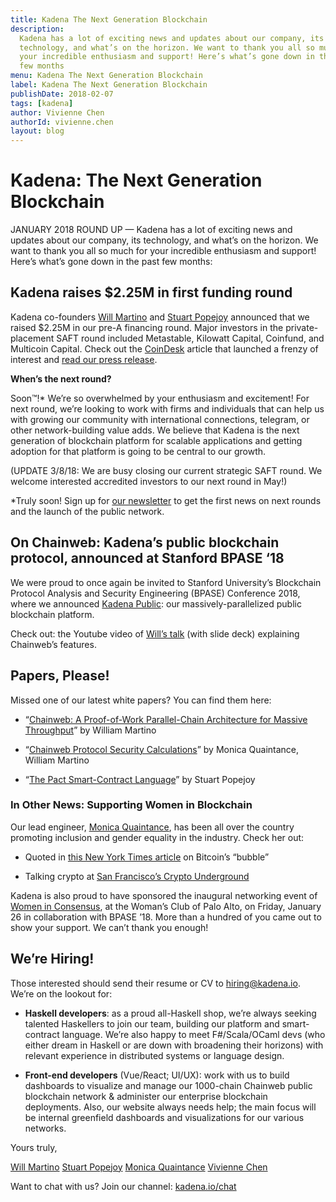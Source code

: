 ```yaml
---
title: Kadena The Next Generation Blockchain
description:
  Kadena has a lot of exciting news and updates about our company, its
  technology, and what’s on the horizon. We want to thank you all so much for
  your incredible enthusiasm and support! Here’s what’s gone down in the past
  few months
menu: Kadena The Next Generation Blockchain
label: Kadena The Next Generation Blockchain
publishDate: 2018-02-07
tags: [kadena]
author: Vivienne Chen
authorId: vivienne.chen
layout: blog
---
```


# Kadena: The Next Generation Blockchain

JANUARY 2018 ROUND UP — Kadena has a lot of exciting news and updates about our
company, its technology, and what’s on the horizon. We want to thank you all so
much for your incredible enthusiasm and support! Here’s what’s gone down in the
past few months:

## Kadena raises $2.25M in first funding round

Kadena co-founders [Will Martino](http://kadena.io/#/team) and
[Stuart Popejoy](http://kadena.io/#/team) announced that we raised $2.25M in our
pre-A financing round. Major investors in the private-placement SAFT round
included Metastable, Kilowatt Capital, Coinfund, and Multicoin Capital. Check
out the
[CoinDesk](https://www.coindesk.com/jp-morgan-blockchain-spin-off-raises-2-25-million/)
article that launched a frenzy of interest and
[read our press release](http://kadena.io/docs/KadenaPR-1-31-2018.pdf).

**When’s the next round?**

Soon™!\* We’re so overwhelmed by your enthusiasm and excitement! For next
round, we’re looking to work with firms and individuals that can help us with
growing our community with international connections, telegram, or other
network-building value adds. We believe that Kadena is the next generation of
blockchain platform for scalable applications and getting adoption for that
platform is going to be central to our growth.

(UPDATE 3/8/18: We are busy closing our current strategic SAFT round. We welcome
interested accredited investors to our next round in May!)

\*Truly soon! Sign up for [our newsletter](http://kadena.io/newsletter) to get
the first news on next rounds and the launch of the public network.

## On Chainweb: Kadena’s public blockchain protocol, announced at Stanford BPASE ‘18

We were proud to once again be invited to Stanford University’s Blockchain
Protocol Analysis and Security Engineering (BPASE) Conference 2018, where we
announced [Kadena Public](http://kadena.io/#/public): our massively-parallelized
public blockchain platform.

Check out: the Youtube video of
[Will’s talk](https://www.youtube.com/watch?v=p1OFJOrgRWw) (with slide deck)
explaining Chainweb’s features.

## Papers, Please!

Missed one of our latest white papers? You can find them here:

- “[Chainweb: A Proof-of-Work Parallel-Chain Architecture for Massive Throughput](http://kadena.io/docs/chainweb-v15.pdf)”
  by William Martino

- “[Chainweb Protocol Security Calculations](http://kadena.io/docs/chainweb_calculations_v7.pdf)”
  by Monica Quaintance, William Martino

- “[The Pact Smart-Contract Language](http://kadena.io/docs/Kadena-PactWhitepaper.pdf)”
  by Stuart Popejoy

### In Other News: Supporting Women in Blockchain

Our lead engineer, [Monica Quaintance](http://kadena.io/#/team), has been all
over the country promoting inclusion and gender equality in the industry. Check
her out:

- Quoted in
  [this New York Times article](https://www.nytimes.com/2018/01/17/technology/bitcoin-virtual-currency-bubble.html)
  on Bitcoin’s “bubble”

- Talking crypto at
  [San Francisco’s Crypto Underground](https://www.facebook.com/permalink.php?story_fbid=196685927736823&id=194125367992879)

Kadena is also proud to have sponsored the inaugural networking event of
[Women in Consensus](https://www.meetup.com/Women-in-Consensus/), at the Woman’s
Club of Palo Alto, on Friday, January 26 in collaboration with BPASE ’18. More
than a hundred of you came out to show your support. We can’t thank you enough!

## We’re Hiring!

Those interested should send their resume or CV to
[hiring@kadena.io](mailto:hiring@kadena.io). We’re on the lookout for:

- **Haskell developers**: as a proud all-Haskell shop, we’re always seeking
  talented Haskellers to join our team, building our platform and smart-contract
  language. We’re also happy to meet F#/Scala/OCaml devs (who either dream in
  Haskell or are down with broadening their horizons) with relevant experience
  in distributed systems or language design.

- **Front-end developers** (Vue/React; UI/UX): work with us to build dashboards
  to visualize and manage our 1000-chain Chainweb public blockchain network &
  administer our enterprise blockchain deployments. Also, our website always
  needs help; the main focus will be internal greenfield dashboards and
  visualizations for our various networks.

Yours truly,

[Will Martino](http://twitter.com/_wjmartino_)
[Stuart Popejoy](http://twitter.com/SirLensALot)
[Monica Quaintance](http://twitter.com/QuaintM)
[Vivienne Chen](http://twitter.com/VivienneXChen)

Want to chat with us? Join our channel: [kadena.io/chat](http://kadena.io/chat)
